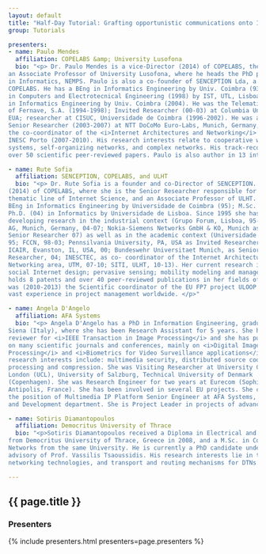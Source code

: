 ```yaml
---
layout: default
title: "Half-Day Tutorial: Grafting opportunistic communications onto ICN: the UMOBILE project"
group: Tutorials

presenters:
- name: Paulo Mendes
  affiliation: COPELABS &amp; University Lusofona
  bio: "<p> Dr. Paulo Mendes is a vice-Director (2014) of COPELABS, the SITI coordinator, and
an Associate Professor of University Lusofona, where he heads the PhD programme
in Informatics, NEMPS. Paulo is also a co-founder of SENCEPTION Lda, a spin-off of
COPELABS. He has a BEng in Informatics Engineering by Univ. Coimbra (93); MSc
in Computers and Electrotecnical Engineering (1998) by IST, UTL, Lisboa, and a PhD
in Informatics Engineering by Univ. Coimbra (2004). He was the Telematics Director
of Fernave, S.A. (1994-1998); Invited Researcher (00-03) at Columbia University, NY,
EUA; researcher at CISUC, Universidade de Coimbra (1996-2002). He was also a
Senior Researcher (2003-2007) at NTT DoCoMo Euro-Labs, Munich, Germany, and
the co-coordinator of the <i>Internet Architectures and Networking</i> area of UTM,
INESC Porto (2007-2010). His research interests relate to cooperative wireless
systems, self-organizing networks, and complex networks. His track-record includes
over 50 scientific peer-reviewed papers. Paulo is also author in 13 international patents. </p>"

- name: Rute Sofia
  affiliation: SENCEPTION, COPELABS, and ULHT
  bio: "<p> Dr. Rute Sofia is a founder and co-Director of SENCEPTION. She is also a Director
(2014) of COPELABS, where she is the Senior Researcher responsible for the
thematic line of Internet Science, and an Associate Professor of ULHT. Rute holds a
BEng in Informatics Engineering by Universidade de Coimbra (95); M.Sc. (99) and
Ph.D. (04) in Informatics by Universidade de Lisboa. Since 1995 she has been
developing research in the industrial context (Grupo Forum, Lisboa, 95-98; SIEMENS
AG, Munich, Germany, 04-07; Nokia-Siemens Networks GmbH & KO, Munich as
Senior Researcher 07) as well as in the academic context (Universidade de Lisboa,
95; FCCN, 98-03; Pennsilvania University, PA, USA as Invited Researcher 00-03;
ICAIR, Evanston, IL, USA, 00; Bundeswehr Universitaet Munich, as Senior
Researcher, 04; INESCTEC, as co- coordinator of the Internet Architectures and
Networking area, UTM, 07-10; SITI, ULHT, 10-13). Her current research interests are:
social Internet design; pervasive sensing; mobility modeling and management. Rute
holds 8 patents and over 40 peer-reviewed publications in her fields of expertise. She
was (2010-2013) the Scientific coordinator of the EU FP7 project ULOOP and has
vast experience in project management worldwide. </p>"

- name: Angela D'Angelo
  affiliation: AFA Systems
  bio: "<p> Angela D'Angelo has a PhD in Information Engineering, graduated at University of
Siena (Italy), where she has been Research Assistant for 5 years. She has been
reviewer for <i>IEEE Transaction in Image Processing</i> and she has published papers
on many scientific journals and conferences, mainly on <i>Digital Image and Video
Processing</i> and <i>Biometrics for Video Surveillance applications</i>. Other specific
research interests include: multimedia security, distributed source coding, video
processing and compression. She was Visiting Researcher at University College of
London (UCL), University of Salzburg, Technical University of Denmark
(Copenhagen). She was Research Engineer for two years at Eurecom (Sophia
Antipolis, France). She has been involved in several EU projects. She currently holds
the position of Multimedia IP Platform Senior Engineer at AFA Systems, in Research
and Development department. She is Project Leader in projects of advanced IP communications. </p>"

- name: Sotiris Diamantopoulos
  affiliation: Democritus University of Thrace
  bio: "<p>Sotiris Diamantopoulos received a Diploma in Electrical and Computer Engineering
from Democritus University of Thrace, Greece in 2008, and a M.Sc. in Computer
Networks from the same University. He is currently a PhD candidate under the
advisory of Prof. Vassilis Tsaoussidis. His research interests lie in the fields of novel
networking technologies, and transport and routing mechanisms for DTNs.</p>"

---
```


## {{ page.title }}

### Presenters

{% include presenters.html presenters=page.presenters %}
